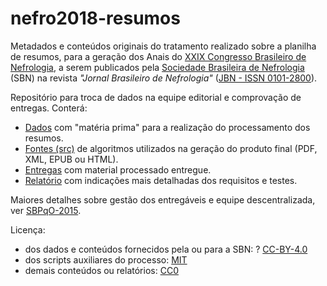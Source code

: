 # nefro2018-resumos
 
Metadados e conteúdos originais do tratamento realizado sobre a planilha de resumos, 
para a geração dos Anais do [XXIX Congresso Brasileiro de Nefrologia](http://www.nefro2018.com.br), 
a serem publicados pela [Sociedade Brasileira de Nefrologia](https://sbn.org.br/) (SBN) na
revista *"Jornal Brasileiro de Nefrologia"* ([JBN - ISSN 0101-2800](http://www.scielo.br/revistas/jbn/iaboutj.htm)).

Repositório para troca de dados na equipe editorial e comprovação de entregas. Conterá:

* [Dados](data) com "matéria prima" para a realização do processamento dos resumos.
* [Fontes (src)](src) de algoritmos utilizados na geração do produto final (PDF, XML, EPUB ou HTML). 
* [Entregas](entregas) com material processado entregue. 
* [Relatório](relatorio.md) com indicações mais detalhadas dos requisitos e testes.

Maiores detalhes sobre gestão dos entregáveis e equipe descentralizada, ver [SBPqO-2015](https://github.com/ppKrauss/SBPqO-2015). 

Licença:

* dos dados e conteúdos fornecidos pela ou para a SBN: ? [CC-BY-4.0](https://creativecommons.org/licenses/by/4.0/)
* dos scripts auxiliares do processo: [MIT](https://spdx.org/licenses/MIT.html)
* demais conteúdos ou relatórios: [CC0](https://creativecommons.org/publicdomain/zero/1.0/)


